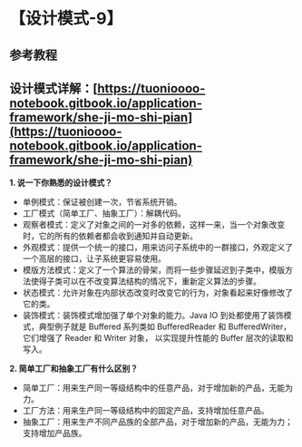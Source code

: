 # 【设计模式-9】

## 参考教程

## 设计模式详解：[https://tuonioooo-notebook.gitbook.io/application-framework/she-ji-mo-shi-pian](https://tuonioooo-notebook.gitbook.io/application-framework/she-ji-mo-shi-pian)

**1. 说一下你熟悉的设计模式？**

* 单例模式：保证被创建一次，节省系统开销。
* 工厂模式（简单工厂、抽象工厂）：解耦代码。
* 观察者模式：定义了对象之间的一对多的依赖，这样一来，当一个对象改变时，它的所有的依赖者都会收到通知并自动更新。
* 外观模式：提供一个统一的接口，用来访问子系统中的一群接口，外观定义了一个高层的接口，让子系统更容易使用。
* 模版方法模式：定义了一个算法的骨架，而将一些步骤延迟到子类中，模版方法使得子类可以在不改变算法结构的情况下，重新定义算法的步骤。
* 状态模式：允许对象在内部状态改变时改变它的行为，对象看起来好像修改了它的类。
* 装饰模式：装饰模式增加强了单个对象的能力。Java IO 到处都使用了装饰模式，典型例子就是 Buffered 系列类如 BufferedReader 和 BufferedWriter，它们增强了 Reader 和 Writer 对象， 以实现提升性能的 Buffer 层次的读取和写入。

**2. 简单工厂和抽象工厂有什么区别？**

* 简单工厂：用来生产同一等级结构中的任意产品，对于增加新的产品，无能为力。
* 工厂方法：用来生产同一等级结构中的固定产品，支持增加任意产品。
* 抽象工厂：用来生产不同产品族的全部产品，对于增加新的产品，无能为力；支持增加产品族。

